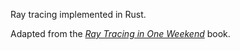 Ray tracing implemented in Rust.

Adapted from the [_Ray Tracing in One Weekend_](https://raytracing.github.io/books/RayTracingInOneWeekend.html) book.